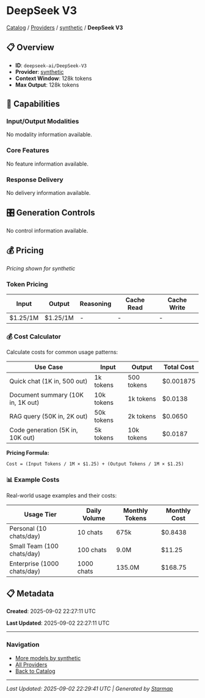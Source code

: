 # DeepSeek V3
  
[Catalog](../../../../..) / [Providers](../../../..) / [synthetic](../../..) / **DeepSeek V3**


## 📋 Overview
  
- **ID**: `deepseek-ai/DeepSeek-V3`
- **Provider**: [synthetic](../)
- **Context Window**: 128k tokens
- **Max Output**: 128k tokens
  
## 🎯 Capabilities
  
### Input/Output Modalities
  
No modality information available.
  
### Core Features
  
No feature information available.
  
### Response Delivery
  
No delivery information available.
  
## 🎛️ Generation Controls
  
No control information available.
  
## 💰 Pricing
  
*Pricing shown for synthetic*
  
  
### Token Pricing
  
| Input | Output | Reasoning | Cache Read | Cache Write |
|---------|---------|---------|---------|---------|
| $1.25/1M | $1.25/1M | - | - | - |

  
### 💰 Cost Calculator
  
Calculate costs for common usage patterns:
  
  
| Use Case | Input | Output | Total Cost |
|---------|---------|---------|---------|
| Quick chat (1K in, 500 out) | 1k tokens | 500 tokens | $0.001875 |
| Document summary (10K in, 1K out) | 10k tokens | 1k tokens | $0.0138 |
| RAG query (50K in, 2K out) | 50k tokens | 2k tokens | $0.0650 |
| Code generation (5K in, 10K out) | 5k tokens | 10k tokens | $0.0187 |

  
**Pricing Formula:**
  
```
Cost = (Input Tokens / 1M × $1.25) + (Output Tokens / 1M × $1.25)
```
  
### 📊 Example Costs
  
Real-world usage examples and their costs:
  
  
| Usage Tier | Daily Volume | Monthly Tokens | Monthly Cost |
|---------|---------|---------|---------|
| Personal (10 chats/day) | 10 chats | 675k | $0.8438 |
| Small Team (100 chats/day) | 100 chats | 9.0M | $11.25 |
| Enterprise (1000 chats/day) | 1000 chats | 135.0M | $168.75 |

  
## 📋 Metadata
  
**Created**: 2025-09-02 22:27:11 UTC
  
**Last Updated**: 2025-09-02 22:27:11 UTC
  
  
---
  
  
### Navigation

- [More models by synthetic](../)
- [All Providers](../../../../../providers)
- [Back to Catalog](../../../../..)


---
_Last Updated: 2025-09-02 22:29:41 UTC | Generated by [Starmap](https://github.com/agentstation/starmap)_
